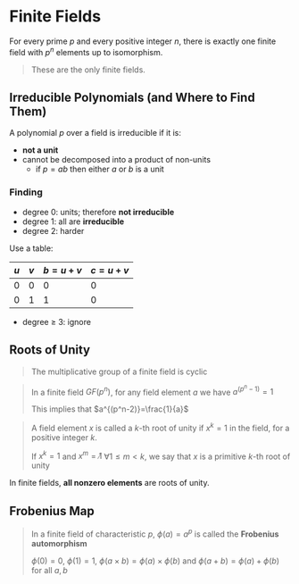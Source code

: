 # Finite Fields

For every prime $p$ and every positive integer $n$, there is exactly one finite field with $p^n$ elements up to isomorphism.
> These are the only finite fields.

## Irreducible Polynomials (and Where to Find Them)

A polynomial $p$ over a field is irreducible if it is:

* **not a unit**
* cannot be decomposed into a product of non-units
  * if $p = ab$ then either $a$ or $b$ is a unit

### Finding

* degree $0$: units; therefore **not irreducible**
* degree $1$: all are **irreducible**
* degree $2$: harder

Use a table:

|$u$|$v$|$b=u + v$|$c = u + v$
|-|-|-|-|
|0|0|0|0|
|0|1|1|0|

* degree $\geq$ 3: ignore

## Roots of Unity

> The multiplicative group of a finite field is cyclic

> In a finite field $GF(p^n)$, for any field element $a$ we have $a^{(p^n-1)}=1$
> 
> This implies that $a^{(p^n-2)}=\frac{1}{a}$

> A field element $x$ is called a $k$-th root of unity if $x^k=1$ in the field, for a positive integer $k$.
> 
> If $x^k=1$ and $x^m=\not1$ $\forall 1 \leq m < k$, we say that $x$ is a primitive $k$-th root of unity

In finite fields, **all nonzero elements** are roots of unity.

## Frobenius Map

> In a finite field of characteristic $p$, $\phi(a)=a^p$ is called the **Frobenius automorphism**
> 
> $\phi(0)=0$, $\phi(1)=1$, $\phi(a \times b) = \phi(a) \times \phi(b)$ and $\phi(a + b) = \phi(a) + \phi(b)$ for all $a, b$